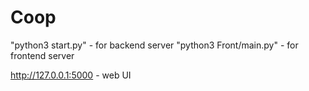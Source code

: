 # Coop

"python3 start.py" - for backend server
"python3 Front/main.py" - for frontend server

http://127.0.0.1:5000 - web UI